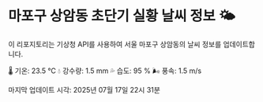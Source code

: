 
# 마포구 상암동 초단기 실황 날씨 정보 🌤️

이 리포지토리는 기상청 API를 사용하여 서울 마포구 상암동의 날씨 정보를 업데이트합니다. 

🌡️ 기온: 23.5 ℃
💧 강수량: 1.5 mm
💦 습도: 95 %
🌬️ 풍속: 1.5 m/s

마지막 업데이트 시각: 2025년 07월 17일 22시 31분    

